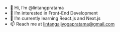 - 👋 Hi, I’m @lintangpratama
- 👀 I’m interested in Front-End Development
- 🌱 I’m currently learning React.js and Next.js
- 📫 Reach me at lintangajiyogapratama@gmail.com

<!---
lintangpratama/lintangpratama is a ✨ special ✨ repository because its `README.md` (this file) appears on your GitHub profile.
You can click the Preview link to take a look at your changes.
--->
